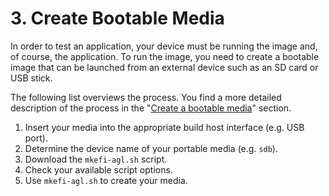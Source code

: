 # 3. Create Bootable Media #

In order to test an application, your device must be running the image and, of course,
the application.
To run the image, you need to create a bootable image that can be launched
from an external device such as an SD card or USB stick.

The following list overviews the process.
You find a more detailed description of the process in the
"[Create a bootable media](./machines/intel.html#create-a-bootable-media)"
section.

1. Insert your media into the appropriate build host interface (e.g. USB port).
2. Determine the device name of your portable media (e.g. ``sdb``).
3. Download the ``mkefi-agl.sh`` script.
4. Check your available script options.
5. Use ``mkefi-agl.sh`` to create your media.
